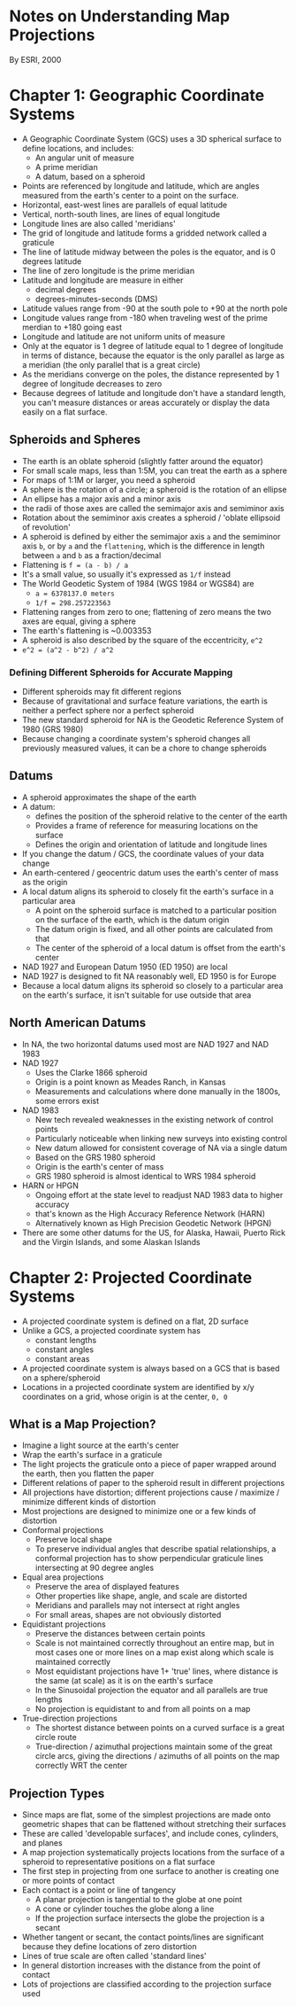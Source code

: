 # Notes on Understanding Map Projections

By ESRI, 2000

# Chapter 1: Geographic Coordinate Systems

* A Geographic Coordinate System (GCS) uses a 3D spherical surface to define locations, and includes:
    * An angular unit of measure
    * A prime meridian
    * A datum, based on a spheroid
* Points are referenced by longitude and latitude, which are angles measured from the earth's center to a point on the surface.
* Horizontal, east-west lines are parallels of equal latitude
* Vertical, north-south lines, are lines of equal longitude
* Longitude lines are also called 'meridians'
* The grid of longitude and latitude forms a gridded network called a graticule
* The line of latitude midway between the poles is the equator, and is 0 degrees latitude
* The line of zero longitude is the prime meridian
* Latitude and longitude are measure in either
    * decimal degrees
    * degrees-minutes-seconds (DMS)
* Latitude values range from -90 at the south pole to +90 at the north pole
* Longitude values range from -180 when traveling west of the prime merdian to +180 going east
* Longitude and latitude are not uniform units of measure
* Only at the equator is 1 degree of latitude equal to 1 degree of longitude in terms of distance, because the equator is the only parallel as large as a meridian (the only parallel that is a great circle)
* As the meridians converge on the poles, the distance represented by 1 degree of longitude decreases to zero
* Because degrees of latitude and longitude don't have a standard length, you can't measure distances or areas accurately or display the data easily on a flat surface.

## Spheroids and Spheres

* The earth is an oblate spheroid (slightly fatter around the equator)
* For small scale maps, less than 1:5M, you can treat the earth as a sphere
* For maps of 1:1M or larger, you need a spheroid
* A sphere is the rotation of a circle; a spheroid is the rotation of an ellipse
* An ellipse has a major axis and a minor axis
* the radii of those axes are called the semimajor axis and semiminor axis
* Rotation about the semiminor axis creates a spheroid / 'oblate ellipsoid of revolution'
* A spheroid is defined by either the semimajor axis `a` and the semiminor axis `b`, or by `a` and the `flattening`, which is the difference in length between `a` and `b` as a fraction/decimal
* Flattening is `f = (a - b) / a`
* It's a small value, so usually it's expressed as `1/f` instead
* The World Geodetic System of 1984 (WGS 1984 or WGS84) are
    * `a = 6378137.0 meters`
    * `1/f = 298.257223563`
* Flattening ranges from zero to one; flattening of zero means the two axes are equal, giving a sphere
* The earth's flattening is ~0.003353
* A spheroid is also described by the square of the eccentricity, `e^2`
* `e^2 = (a^2 - b^2) / a^2`

### Defining Different Spheroids for Accurate Mapping

* Different spheroids may fit different regions
* Because of gravitational and surface feature variations, the earth is neither a perfect sphere nor a perfect spheroid
* The new standard spheroid for NA is the Geodetic Reference System of 1980 (GRS 1980)
* Because changing a coordinate system's spheroid changes all previously measured values, it can be a chore to change spheroids

## Datums

* A spheroid approximates the shape of the earth
* A datum:
    * defines the position of the spheroid relative to the center of the earth
    * Provides a frame of reference for measuring locations on the surface
    * Defines the origin and orientation of latitude and longitude lines
* If you change the datum / GCS, the coordinate values of your data change
* An earth-centered / geocentric datum uses the earth's center of mass as the origin
* A local datum aligns its spheroid to closely fit the earth's surface in a particular area
    * A point on the spheroid surface is matched to a particular position on the surface of the earth, which is the datum origin
    * The datum origin is fixed, and all other points are calculated from that
    * The center of the spheroid of a local datum is offset from the earth's center
* NAD 1927 and European Datum 1950 (ED 1950) are local
* NAD 1927 is designed to fit NA reasonably well, ED 1950 is for Europe
* Because a local datum aligns its spheroid so closely to a particular area on the earth's surface, it isn't suitable for use outside that area

## North American Datums

* In NA, the two horizontal datums used most are NAD 1927 and NAD 1983
* NAD 1927
    * Uses the Clarke 1866 spheroid
    * Origin is a point known as Meades Ranch, in Kansas
    * Measurements and calculations where done manually in the 1800s, some errors exist
* NAD 1983
    * New tech revealed weaknesses in the existing network of control points
    * Particularly noticeable when linking new surveys into existing control
    * New datum allowed for consistent coverage of NA via a single datum
    * Based on the GRS 1980 spheroid
    * Origin is the earth's center of mass
    * GRS 1980 spheroid is almost identical to WRS 1984 spheroid
* HARN or HPGN
    * Ongoing effort at the state level to readjust NAD 1983 data to higher accuracy
    * that's known as the High Accuracy Reference Network (HARN)
    * Alternatively known as High Precision Geodetic Network (HPGN)
* There are some other datums for the US, for Alaska, Hawaii, Puerto Rick and the Virgin Islands, and some Alaskan Islands

# Chapter 2: Projected Coordinate Systems

* A projected coordinate system is defined on a flat, 2D surface
* Unlike a GCS, a projected coordinate system has
    * constant lengths
    * constant angles
    * constant areas
* A projected coordinate system is always based on a GCS that is based on a sphere/spheroid
* Locations in a projected coordinate system are identified by x/y coordinates on a grid, whose origin is at the center, `0, 0`

## What is a Map Projection?

* Imagine a light source at the earth's center
* Wrap the earth's surface in a graticule
* The light projects the graticule onto a piece of paper wrapped around the earth, then you flatten the paper
* Different relations of paper to the spheroid result in different projections
* All projections have distortion; different projections cause / maximize / minimize different kinds of distortion
* Most projections are designed to minimize one or a few kinds of distortion
* Conformal projections
    * Preserve local shape
    * To preserve individual angles that describe spatial relationships, a conformal projection has to show perpendicular graticule lines intersecting at 90 degree angles
* Equal area projections
    * Preserve the area of displayed features
    * Other properties like shape, angle, and scale are distorted
    * Meridians and parallels may not intersect at right angles
    * For small areas, shapes are not obviously distorted
* Equidistant projections
    * Preserve the distances between certain points
    * Scale is not maintained correctly throughout an entire map, but in most cases one or more lines on a map exist along which scale is maintained correctly
    * Most equidistant projections have 1+ 'true' lines, where distance is the same (at scale) as it is on the earth's surface
    * In the Sinusoidal projection the equator and all parallels are true lengths
    * No projection is equidistant to and from all points on a map
* True-direction projections
    * The shortest distance between points on a curved surface is a great circle route
    * True-direction / azimuthal projections maintain some of the great circle arcs, giving the directions / azimuths of all points on the map correctly WRT the center

## Projection Types

* Since maps are flat, some of the simplest projections are made onto geometric shapes that can be flattened without stretching their surfaces
* These are called 'developable surfaces', and include cones, cylinders, and planes
* A map projection systematically projects locations from the surface of a spheroid to representative positions on a flat surface
* The first step in projecting from one surface to another is creating one or more points of contact
* Each contact is a point or line of tangency
    * A planar projection is tangential to the globe at one point
    * A cone or cylinder touches the globe along a line
    * If the projection surface intersects the globe the projection is a secant
* Whether tangent or secant, the contact points/lines are significant because they define locations of zero distortion
* Lines of true scale are often called 'standard lines'
* In general distortion increases with the distance from the point of contact
* Lots of projections are classified according to the projection surface used
